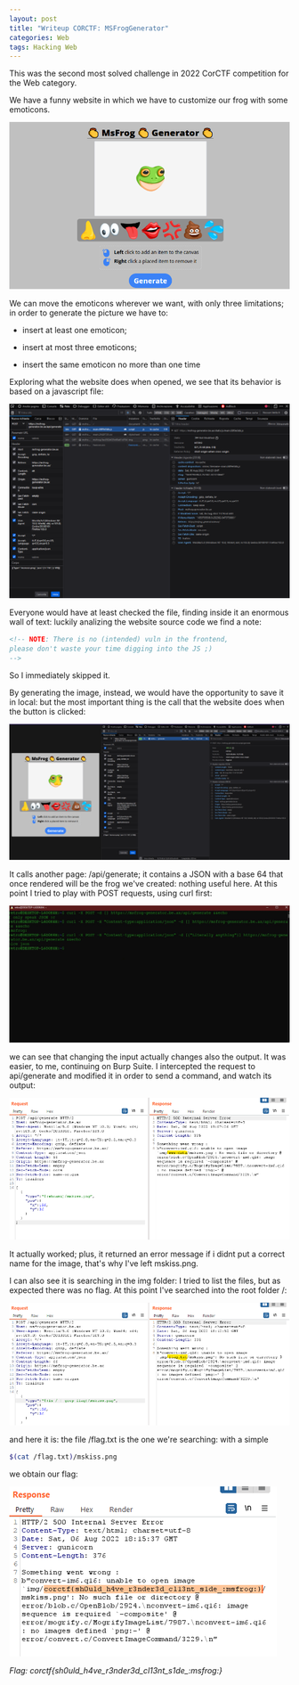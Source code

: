 ```yaml
---
layout: post
title: "Writeup CORCTF: MSFrogGenerator"
categories: Web
tags: Hacking Web
---
```

This was the second most solved challenge in 2022 CorCTF competition for the Web category. 
<!--excerpt-->

We have a funny website in which we have to customize our frog with some emoticons.

![](/img/msfroggenerator/1-website.png)

We can move the emoticons wherever we want, with only three limitations; in order to generate the picture we have to:

- insert at least one emoticon;

- insert at most three emoticons;

- insert the same emoticon no more than one time

Exploring what the website does when opened, we see that its behavior is based on a javascript file:

![](/img/msfroggenerator/2-jsfile.png)

Everyone would have at least checked the file, finding inside it an enormous wall of text: luckily analizing the website source code we find a note:

```html
<!-- NOTE: There is no (intended) vuln in the frontend, 
please don't waste your time digging into the JS ;) 
--> 
```

So I immediately skipped it.

By generating the image, instead, we would have the opportunity to save it in local: but the most important thing is the call that the website does when the button is clicked:

![](/img/msfroggenerator/3-generate.png)

It calls another page: /api/generate; it contains a JSON with a base 64 that once rendered will be the frog we've created: nothing useful here. 
At this point I tried to play with POST requests, using curl first:

![](/img/msfroggenerator/4-curl.jpg)

we can see that changing the input actually changes also the output. It was easier, to me, continuing on Burp Suite. I intercepted the request to api/generate and modified it in order to send a command, and watch its output:

![](/img/msfroggenerator/5-whoami.png)

It actually worked; plus, it returned an error message if i didnt put a correct name for the image, that's why I've left mskiss.png.

I can also see it is searching in the img folder: I tried to list the files, but as expected there was no flag. At this point I've searched into the root folder /:

![](/img/msfroggenerator/6-ls.png)

and here it is: the file /flag.txt is the one we're searching: with a simple 

```bash
$(cat /flag.txt)/mskiss.png
```

we obtain our flag:

![](/img/msfroggenerator/7-flag.png)

*Flag: corctf{sh0uld_h4ve_r3nder3d_cl13nt_s1de_:msfrog:}*  
